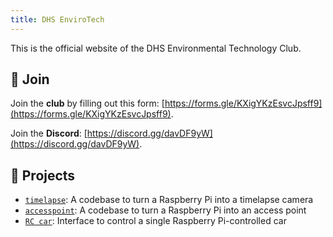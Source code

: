 ```yaml
---
title: DHS EnviroTech
---
```

This is the official website of the DHS Environmental Technology Club.

## 🤝 Join

Join the **club** by filling out this form: [https://forms.gle/KXigYKzEsvcJpsff9](https://forms.gle/KXigYKzEsvcJpsff9).

Join the **Discord**: [https://discord.gg/davDF9yW](https://discord.gg/davDF9yW).

## 📁 Projects

- [`timelapse`](./Projects/timelapse.md): A codebase to turn a Raspberry Pi into a timelapse camera
- [`accesspoint`](./Projects/accesspoint.md): A codebase to turn a Raspberry Pi into an access point
- [`RC car`](./Projects/rccar.md): Interface to control a single Raspberry Pi-controlled car

